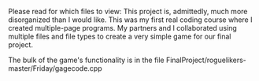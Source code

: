 Please read for which files to view:
This project is, admittedly, much more disorganized than I would like. This was my first real coding course where I created multiple-page programs. My partners and I collaborated using multiple files and file types to create a very simple game for our final project.

The bulk of the game's functionality is in the file FinalProject/roguelikers-master/Friday/gagecode.cpp
